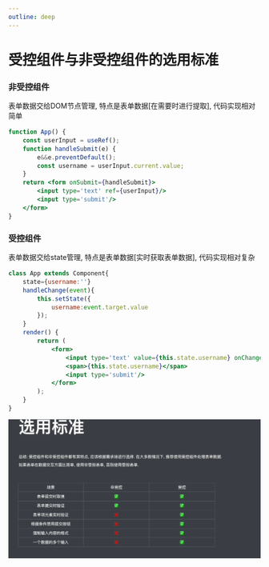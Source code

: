 ```yaml
---
outline: deep
---
```


# 受控组件与非受控组件的选用标准

### 非受控组件

表单数据交给DOM节点管理, 特点是表单数据[在需要时进行提取], 代码实现相对简单

```jsx
function App() {
    const userInput = useRef();
    function handleSubmit(e) {
        e&&e.preventDefault();
        const username = userInput.current.value;
    }
    return <form onSubmit={handleSubmit}>
        <input type='text' ref={userInput}/>
        <input type='submit'/>
    </form>
}

```

### 受控组件

表单数据交给state管理, 特点是表单数据[实时获取表单数据], 代码实现相对复杂

```jsx
class App extends Component{
    state={username:''}
    handleChange(event){
        this.setState({
            username:event.target.value
        });
    }
    render() {
        return (
            <form>
                <input type='text' value={this.state.username} onChange={this.handleChange.bind(this)}/>
                <span>{this.state.username}</span>
                <input type='submit'/>
            </form>
        );
    }
}

```

![image-20220427165218290](./assets/image-20220427165218290.png)